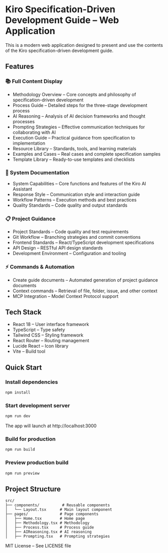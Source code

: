# Kiro Specification-Driven Development Guide – Web Application

This is a modern web application designed to present and use the contents of the Kiro specification-driven development guide.

## Features

### 📚 Full Content Display
- Methodology Overview – Core concepts and philosophy of specification-driven development
- Process Guide – Detailed steps for the three-stage development process
- AI Reasoning – Analysis of AI decision frameworks and thought processes
- Prompting Strategies – Effective communication techniques for collaborating with AI
- Execution Guide – Practical guidance from specification to implementation
- Resource Library – Standards, tools, and learning materials
- Examples and Cases – Real cases and complete specification samples
- Template Library – Ready-to-use templates and checklists

### 🔧 System Documentation
- System Capabilities – Core functions and features of the Kiro AI Assistant
- Response Style – Communication style and interaction guide
- Workflow Patterns – Execution methods and best practices
- Quality Standards – Code quality and output standards

### 📋 Project Guidance
- Project Standards – Code quality and test requirements
- Git Workflow – Branching strategies and commit conventions
- Frontend Standards – React/TypeScript development specifications
- API Design – RESTful API design standards
- Development Environment – Configuration and tooling

### ⚡ Commands & Automation
- Create guide documents – Automated generation of project guidance documents
- Context commands – Retrieval of file, folder, issue, and other context
- MCP Integration – Model Context Protocol support

## Tech Stack

- React 18 – User interface framework
- TypeScript – Type safety
- Tailwind CSS – Styling framework
- React Router – Routing management
- Lucide React – Icon library
- Vite – Build tool

## Quick Start

### Install dependencies
```bash
npm install
```

### Start development server
```bash
npm run dev
```
The app will launch at http://localhost:3000

### Build for production
```bash
npm run build
```

### Preview production build
```bash
npm run preview
```

## Project Structure

```
src/
├── components/          # Reusable components
│   └── Layout.tsx      # Main layout component
├── pages/              # Page components
│   ├── Home.tsx        # Home page
│   ├── Methodology.tsx # Methodology
│   ├── Process.tsx     # Process guide
│   ├── AIReasoning.tsx # AI reasoning
│   ├── Prompting.tsx   # Prompting strategies

```

MIT License – See LICENSE file
